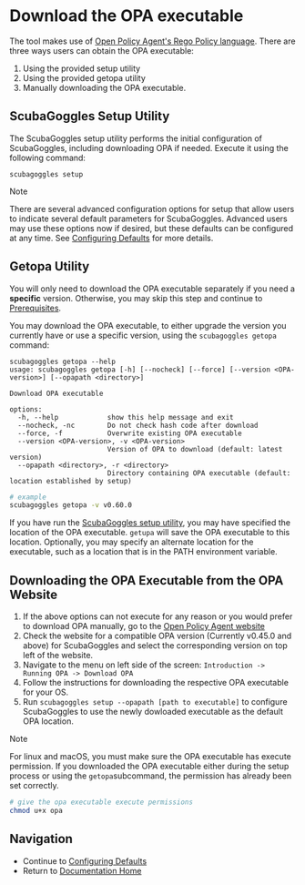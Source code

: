 
# Download the OPA executable

The tool makes use of [Open Policy Agent's Rego Policy language](https://www.openpolicyagent.org/docs/latest/policy-language/). There
are three ways users can obtain the OPA executable:
1. Using the provided setup utility
2. Using the provided getopa utility
3. Manually downloading the OPA executable.

## ScubaGoggles Setup Utility
The ScubaGoggles setup utility performs the initial configuration of ScubaGoggles,
including downloading OPA if needed. Execute it using the following command:
```shell
scubagoggles setup
```

> [!NOTE]
> There are several advanced configuration options for setup that allow users to indicate several default parameters
for ScubaGoggles. Advanced users may use these options now if desired, but these defaults can be configured at any time.
See [Configuring Defaults](../installation/Defaults.md) for more details.

## Getopa Utility
You will only
need to download the OPA executable separately if you need a **specific**
version.  Otherwise, you may skip this step and continue to
[Prerequisites](../prerequisites/Prerequisites.md).

You may download the OPA executable, to either upgrade the version you
currently have or use a specific version, using the `scubagoggles getopa`
command:

```
scubagoggles getopa --help
usage: scubagoggles getopa [-h] [--nocheck] [--force] [--version <OPA-version>] [--opapath <directory>]

Download OPA executable

options:
  -h, --help            show this help message and exit
  --nocheck, -nc        Do not check hash code after download
  --force, -f           Overwrite existing OPA executable
  --version <OPA-version>, -v <OPA-version>
                        Version of OPA to download (default: latest version)
  --opapath <directory>, -r <directory>
                        Directory containing OPA executable (default: location established by setup)
```
```bash
# example
scubagoggles getopa -v v0.60.0
```

If you have run the [ScubaGoggles setup utility](DownloadAndInstall.md#ScubaGoggles-Setup-Utility),
you may have specified the location of the OPA executable. `getupa` will save the OPA executable to this location.  Optionally, you may specify an alternate location for the executable, such as a location that is in the PATH environment variable.

## Downloading the OPA Executable from the OPA Website

1. If the above options can not execute for any reason or you would prefer to
   download OPA manually, go to the [Open Policy Agent website](https://www.openpolicyagent.org/docs/latest/#running-opa)
2. Check the website for a compatible OPA version (Currently v0.45.0 and above)
   for ScubaGoggles and select the corresponding version on top left of the
   website.
3. Navigate to the menu on left side of the screen:
   `Introduction -> Running OPA -> Download OPA`
4. Follow the instructions for downloading the respective OPA executable for
   your OS.
5. Run `scubagoggles setup --opapath [path to executable]` to configure ScubaGoggles to use the newly dowloaded executable as the default OPA location.

> [!NOTE]
> For linux and macOS, you must make sure the OPA executable has execute
> permission.  If you downloaded the OPA executable either during the setup
> process or using the `getopa`subcommand, the permission has already been set
> correctly.

```bash
# give the opa executable execute permissions
chmod u+x opa
```

## Navigation
- Continue to [Configuring Defaults](../installation/Defaults.md)
- Return to [Documentation Home](/README.md)
